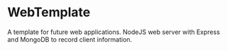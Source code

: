 # WebTemplate

A template for future web applications. NodeJS web server with Express and MongoDB to record client information.
